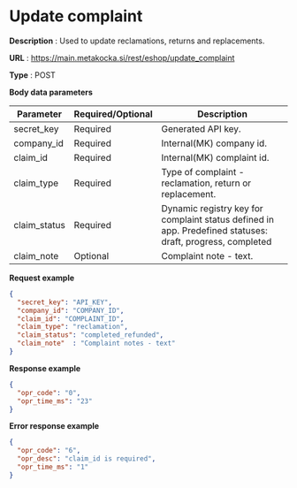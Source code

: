 # Update complaint

**Description** : Used to update reclamations, returns and replacements.

**URL** : https://main.metakocka.si/rest/eshop/update_complaint

**Type** : POST

**Body data parameters**

|Parameter| Required/Optional | Description |
|----|------------|------
| secret_key | Required  | Generated API key. |
| company_id | Required  | Internal(MK) company id. |
| claim_id | Required  | Internal(MK) complaint id. |
| claim_type | Required  | Type of complaint - reclamation, return or replacement. |
| claim_status | Required  | Dynamic registry key for complaint status defined in app. Predefined statuses: draft, progress, completed |
| claim_note | Optional  | Complaint note - text. |

**Request example**
```json
{
  "secret_key": "API_KEY",
  "company_id": "COMPANY_ID",
  "claim_id": "COMPLAINT_ID",
  "claim_type": "reclamation",
  "claim_status": "completed_refunded",
  "claim_note"  : "Complaint notes - text"
}
```

**Response example**
```json
{
  "opr_code": "0",
  "opr_time_ms": "23"
}
```

**Error response example**
```json
{
  "opr_code": "6",
  "opr_desc": "claim_id is required",
  "opr_time_ms": "1"
}
```
